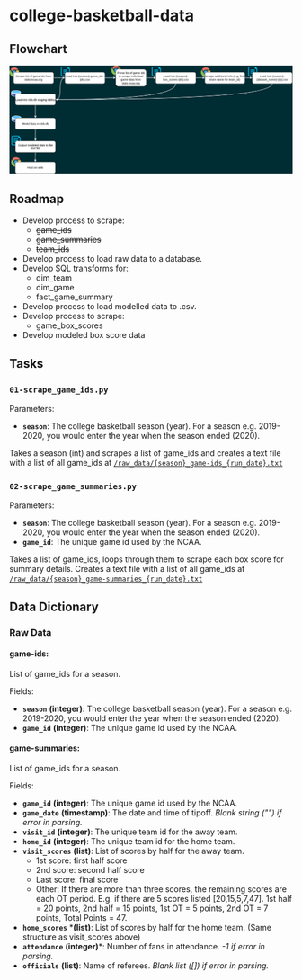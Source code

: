 # college-basketball-data

## Flowchart 
![alt text](readme_flowchart.png "Data Flowchart")

## Roadmap

* Develop process to scrape:
  * ~~game_ids~~
  * ~~game_summaries~~
  * ~~team_ids~~
* Develop process to load raw data to a database.
* Develop SQL transforms for:
  * dim_team
  * dim_game
  * fact_game_summary
* Develop process to load modelled data to .csv. 
* Develop process to scrape:
  * game_box_scores
* Develop modeled box score data

## Tasks

### `01-scrape_game_ids.py`
Parameters:
* **`season`**: The college basketball season (year). For a season e.g. 2019-2020, you would enter the year when the season ended (2020).

Takes a season (int) and scrapes a list of game_ids and creates a text file with a list of all game_ids at [`/raw_data/{season}_game-ids_{run_date}.txt`](/raw_data)

### `02-scrape_game_summaries.py`
Parameters:
* **`season`**: The college basketball season (year). For a season e.g. 2019-2020, you would enter the year when the season ended (2020).
* **`game_id`**: The unique game id used by the NCAA.

Takes a list of game_ids, loops through them to scrape each box score for summary details. Creates a text file with a list of all game_ids at [`/raw_data/{season}_game-summaries_{run_date}.txt`](/raw_data)

## Data Dictionary

### Raw Data

#### game-ids: 
List of game_ids for a season.

Fields:
* **`season`** **(integer)**: The college basketball season (year). For a season e.g. 2019-2020, you would enter the year when the season ended (2020).
* **`game_id`** **(integer)**: The unique game id used by the NCAA.

#### game-summaries: 
List of game_ids for a season.

Fields:
* **`game_id`** **(integer)**: The unique game id used by the NCAA.
* **`game_date`** **(timestamp)**: The date and time of tipoff. *Blank string ("") if error in parsing.*
* **`visit_id`** **(integer)**: The unique team id for the away team. 
* **`home_id`** **(integer)**: The unique team id for the home team.
* **`visit_scores`** **(list)**: List of scores by half for the away team. 
    * 1st score: first half score
    * 2nd score: second half score
    * Last score: final score
    * Other: If there are more than three scores, the remaining scores are each OT period. E.g. if there are 5 scores listed [20,15,5,7,47]. 1st half = 20 points, 2nd half = 15 points, 1st OT = 5 points, 2nd OT = 7 points, Total Points = 47.
* **`home_scores`** ***(list)**: List of scores by half for the home team. (Same structure as visit_scores above)
* **`attendance`** **(integer)***: Number of fans in attendance. *-1 if error in parsing.*
* **`officials`** **(list)**: Name of referees. *Blank list ([]) if error in parsing.*
